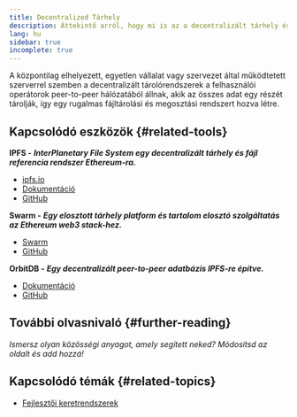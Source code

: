 ```yaml
---
title: Decentralized Tárhely
description: Áttekintő arról, hogy mi is az a decentralizált tárhely és az elérhető eszközökről, amivel integrálhatod a dappodba.
lang: hu
sidebar: true
incomplete: true
---
```


A központilag elhelyezett, egyetlen vállalat vagy szervezet által működtetett szerverrel szemben a decentralizált tárolórendszerek a felhasználói operátorok peer-to-peer hálózatából állnak, akik az összes adat egy részét tárolják, így egy rugalmas fájltárolási és megosztási rendszert hozva létre.

## Kapcsolódó eszközök {#related-tools}

**IPFS -** **_InterPlanetary File System egy decentralizált tárhely és fájl referencia rendszer Ethereum-ra._**

- [ipfs.io](https://ipfs.io/)
- [Dokumentáció](https://docs.ipfs.io/)
- [GitHub](https://github.com/ipfs/ipfs)

**Swarm -** **_Egy elosztott tárhely platform és tartalom elosztó szolgáltatás az Ethereum web3 stack-hez._**

- [Swarm](https://ethersphere.github.io/swarm-home/)
- [GitHub](https://github.com/ethersphere/swarm)

**OrbitDB -** **_Egy decentralizált peer-to-peer adatbázis IPFS-re építve._**

- [Dokumentáció](https://github.com/orbitdb/field-manual)
- [GitHub](https://github.com/orbitdb/orbit-db)

## További olvasnivaló {#further-reading}

_Ismersz olyan közösségi anyagot, amely segített neked? Módosítsd az oldalt és add hozzá!_

## Kapcsolódó témák {#related-topics}

- [Fejlesztői keretrendszerek](/en/developers/docs/frameworks/)
